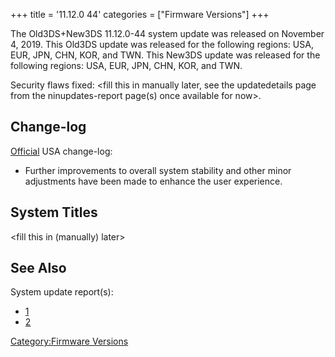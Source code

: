+++
title = '11.12.0 44'
categories = ["Firmware Versions"]
+++

The Old3DS+New3DS 11.12.0-44 system update was released on November 4,
2019. This Old3DS update was released for the following regions: USA,
EUR, JPN, CHN, KOR, and TWN. This New3DS update was released for the
following regions: USA, EUR, JPN, CHN, KOR, and TWN.

Security flaws fixed: \<fill this in manually later, see the
updatedetails page from the ninupdates-report page(s) once available for
now\>.

## Change-log

[Official](https://en-americas-support.nintendo.com/app/answers/detail/a_id/667/p/430/c/267)
USA change-log:

- Further improvements to overall system stability and other minor
  adjustments have been made to enhance the user experience.

## System Titles

\<fill this in (manually) later\>

## See Also

System update report(s):

- [1](https://yls8.mtheall.com/ninupdates/reports.php?date=11-04-19_07-05-06&sys=ctr)
- [2](https://yls8.mtheall.com/ninupdates/reports.php?date=11-04-19_07-05-11&sys=ktr)

[Category:Firmware Versions](Category:Firmware_Versions "wikilink")
